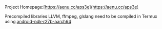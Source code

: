 Project Homepage:[https://aenu.cc/aps3e](https://aenu.cc/aps3e)



Precompiled libraries LLVM, ffmpeg, glslang need to be compiled in Termux using [android-ndk-r27b-aarch64](https://github.com/lzhiyong/termux-ndk)

